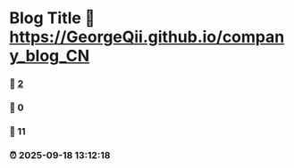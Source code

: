 # Blog Title :link: [https://GeorgeQii.github.io/company_blog_CN ](https://georgeqii.github.io/Company_blog_CN.github.io/)
### :page_facing_up: [2]([https://GeorgeQii.github.io/company_blog_CN/tag.html](https://georgeqii.github.io/Company_blog_CN.github.io/)) 
### :speech_balloon: 0 
### :hibiscus: 11 
### :alarm_clock: 2025-09-18 13:12:18 


